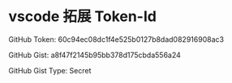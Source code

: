 # vscode 拓展 Token-Id

GitHub Token: 60c94ec08dc1f4e525b0127b8dad082916908ac3

GitHub Gist: a8f47f2145b95bb378d175cbda556a24

GitHub Gist Type: Secret